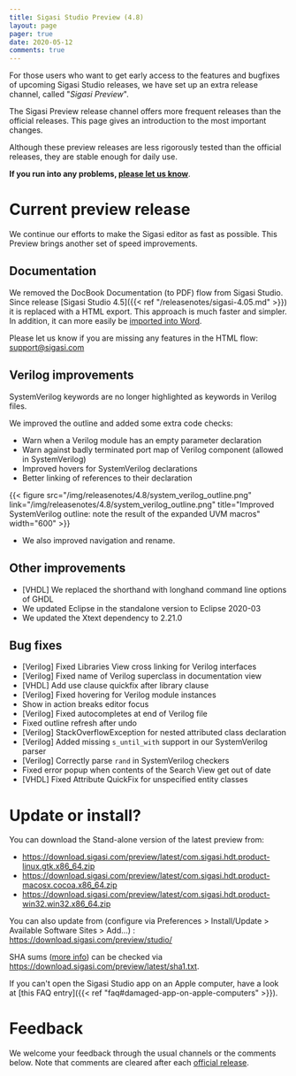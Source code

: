 ```yaml
---
title: Sigasi Studio Preview (4.8)
layout: page
pager: true
date: 2020-05-12
comments: true
---
```


For those users who want to get early access to the features and bugfixes of upcoming Sigasi Studio releases, we have set up an extra release channel, called "*Sigasi Preview*".

The Sigasi Preview release channel offers more frequent releases than the official releases. This page gives an introduction to the most important changes.

Although these preview releases are less rigorously tested than the official releases, they are stable enough for daily use.

**If you run into any problems, [please let us know](https://www.sigasi.com/support/)**.

# Current preview release

We continue our efforts to make the Sigasi editor as fast as possible. This Preview brings another set of speed improvements.

## Documentation

We removed the DocBook Documentation (to PDF) flow from Sigasi Studio. Since release [Sigasi Studio 4.5]({{< ref "/releasenotes/sigasi-4.05.md" >}}) it is replaced with a HTML export. This approach is much faster and simpler. In addition, it can more easily be [imported into Word](/tech/scale-diagrams-in-word).

Please let us know if you are missing any features in the HTML flow: <support@sigasi.com>

## Verilog improvements

SystemVerilog keywords are no longer highlighted as keywords in Verilog files.

We improved the outline and added some extra code checks:
* Warn when a Verilog module has an empty parameter declaration
* Warn against badly terminated port map of Verilog component (allowed in SystemVerilog)
* Improved hovers for SystemVerilog declarations
* Better linking of references to their declaration

{{< figure src="/img/releasenotes/4.8/system_verilog_outline.png" link="/img/releasenotes/4.8/system_verilog_outline.png" title="Improved SystemVerilog outline: note the result of the expanded UVM macros" width="600" >}}

* We also improved navigation and rename.

## Other improvements

* \[VHDL] We replaced the shorthand with longhand command line options of GHDL
* We updated Eclipse in the standalone version to Eclipse 2020-03
* We updated the Xtext dependency to 2.21.0

## Bug fixes

* \[Verilog] Fixed Libraries View cross linking for Verilog interfaces
* \[Verilog] Fixed name of Verilog superclass in documentation view
* \[VHDL] Add use clause quickfix after library clause
* \[Verilog] Fixed hovering for Verilog module instances
* Show in action breaks editor focus
* \[Verilog]  Fixed autocompletes at end of Verilog file
* Fixed outline refresh after undo
* \[Verilog] StackOverflowException for nested attributed class declaration
* \[Verilog] Added missing `s_until_with` support in our SystemVerilog parser
* \[Verilog] Correctly parse `rand` in SystemVerilog checkers
* Fixed error popup when contents of the Search View get out of date
* \[VHDL] Fixed Attribute QuickFix for unspecified entity classes

# Update or install?

You can download the Stand-alone version of the latest preview from:

* <https://download.sigasi.com/preview/latest/com.sigasi.hdt.product-linux.gtk.x86_64.zip>
* <https://download.sigasi.com/preview/latest/com.sigasi.hdt.product-macosx.cocoa.x86_64.zip>
* <https://download.sigasi.com/preview/latest/com.sigasi.hdt.product-win32.win32.x86_64.zip>

You can also update from (configure via Preferences > Install/Update > Available Software Sites > Add...) :
  https://download.sigasi.com/preview/studio/

SHA sums ([more info](/faq#how-can-i-check-a-sha-sum)) can be checked via <https://download.sigasi.com/preview/latest/sha1.txt>.

If you can't open the Sigasi Studio app on an Apple computer, have a look at [this FAQ entry]({{< ref "faq#damaged-app-on-apple-computers" >}}).

# Feedback

We welcome your feedback through the usual channels or the comments below. Note that comments are cleared after each [official release](/releasenotes).

